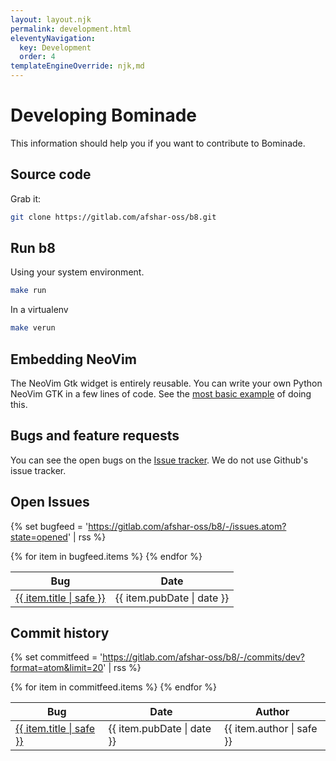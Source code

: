 ```yaml
---
layout: layout.njk
permalink: development.html
eleventyNavigation:
  key: Development
  order: 4
templateEngineOverride: njk,md
---
```


# Developing Bominade

This information should help you if you want to contribute to Bominade.

## Source code

Grab it:

```bash
git clone https://gitlab.com/afshar-oss/b8.git
```

## Run b8

Using your system environment.

```bash
make run
```

In a virtualenv

```bash
make verun
```

## Embedding NeoVim

The NeoVim Gtk widget is entirely reusable. You can write your own Python NeoVim
GTK in a few lines of code. See the
[most basic example](https://gitlab.com/afshar-oss/b8/-/blob/dev/dev/examples/gvim.py) of doing this.


## Bugs and feature requests

You can see the open bugs on the [Issue tracker](https://gitlab.com/afshar-oss/b8/-/issues). We
do not use Github's issue tracker.


## Open Issues

{% set bugfeed = 'https://gitlab.com/afshar-oss/b8/-/issues.atom?state=opened' | rss %}

<table class="table is-fullwidth is-striped">
  <thead>
  <tr>
    <th>Bug</th>
    <th>Date</th>
  </tr>
  </thead>
  <tbody>
  {% for item in bugfeed.items %}
  <tr>
    <td><a href="{{ item.url | safe }}">{{ item.title | safe  }}</a></td>
    <td>{{ item.pubDate | date }}</td>
  </tr>
  {% endfor %}
  </tbody>
</table>


## Commit history

{% set commitfeed = 'https://gitlab.com/afshar-oss/b8/-/commits/dev?format=atom&limit=20' | rss  %}

<table class="table is-fullwidth is-striped">
  <thead>
  <tr>
    <th>Bug</th>
    <th>Date</th>
    <th>Author</th>
  </tr>
  </thead>
  <tbody>
  {% for item in commitfeed.items %}
  <tr>
    <td><a href="{{ item.id | safe }}">{{ item.title | safe }}</a></td>
    <td>{{ item.pubDate | date }}</td>
    <td>{{ item.author | safe }}</td>
  </tr>
  {% endfor %}
  </tbody>
</table>



